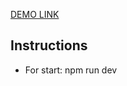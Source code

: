 [DEMO LINK](https://kandaskalovoleg.github.io/github.io/td-fe-test/)
## Instructions
- For start: npm run dev